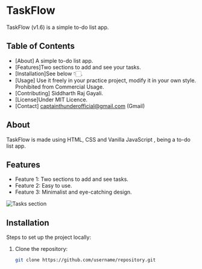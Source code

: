 # TaskFlow

TaskFlow (v1.6) is a simple to-do list app.

## Table of Contents
- [About] A simple to-do list app.
- [Features]Two sections to add and see your tasks.
- [Installation]See below 👇🏻.
- [Usage] Use it freely in your practice project, modify it in your own style. Prohibited from Commercial Usage.
- [Contributing] Siddharth Raj Gayali.
- [License]Under MIT Licence.
- [Contact] captainthunderofficial@gmail.com (Gmail)

## About
TaskFlow is made using HTML, CSS and Vanilla JavaScript , being a to-do list app.

## Features
- Feature 1: Two sections to add and see tasks.
- Feature 2: Easy to use.
- Feature 3: Minimalist and eye-catching design.

![Tasks section](https://i.ibb.co/8cHkFBM/Screenshot-2024-12-14-10-46-27-13-f9a7afa717ced9e1fc9be9833291031a.jpg)

## Installation
Steps to set up the project locally:
1. Clone the repository:
   ```bash
   git clone https://github.com/username/repository.git